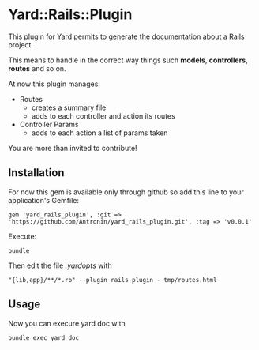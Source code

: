 # Yard::Rails::Plugin

This plugin for [Yard](http://yardoc.org) permits to generate the documentation about a [Rails](http://rubyonrails.org) project.

This means to handle in the correct way things such **models**, **controllers**, **routes** and so on.

At now this plugin manages:

- Routes
  - creates a summary file
  - adds to each controller and action its routes
- Controller Params
  - adds to each action a list of params taken

You are more than invited to contribute!

## Installation

For now this gem is available only through github so add this line to your application's Gemfile:

    gem 'yard_rails_plugin', :git => 'https://github.com/Antronin/yard_rails_plugin.git', :tag => 'v0.0.1'

Execute:

    bundle

Then edit the file _.yardopts_ with

    "{lib,app}/**/*.rb" --plugin rails-plugin - tmp/routes.html

## Usage

Now you can execure yard doc with

    bundle exec yard doc
